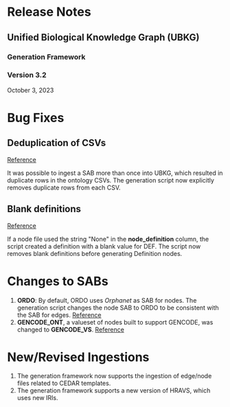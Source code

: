 # Release Notes
## Unified Biological Knowledge Graph (UBKG)
### Generation Framework
### Version 3.2
October 3, 2023

# Bug Fixes
## Deduplication of CSVs

[Reference](https://github.com/orgs/x-atlas-consortia/projects/1?pane=issue&itemId=38913188)

It was possible to ingest a SAB more than once into UBKG, which resulted in duplicate rows in 
the ontology CSVs. The generation script now explicitly removes duplicate rows from each CSV.

## Blank definitions

[Reference](https://github.com/x-atlas-consortia/ubkg-etl/issues/102)

If a node file used the string "None" in the **node_definition** column, the script created a definition with a blank value for DEF.
The script now removes blank definitions before generating Definition nodes.

# Changes to SABs
1. **ORDO**: By default, ORDO uses _Orphanet_ as SAB for nodes. The generation script changes the node SAB to ORDO to be consistent with the SAB for edges. [Reference](https://github.com/x-atlas-consortia/ubkg-etl/issues/99)
2. **GENCODE_ONT**, a valueset of nodes built to support GENCODE, was changed to **GENCODE_VS**. [Reference](https://github.com/x-atlas-consortia/ubkg-etl/issues/98)

# New/Revised Ingestions
1. The generation framework now supports the ingestion of edge/node files related to CEDAR templates.
2. The generation framework supports a new version of HRAVS, which uses new IRIs.